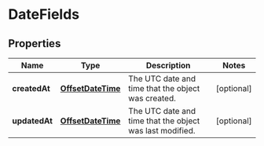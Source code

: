 # DateFields

## Properties
Name | Type | Description | Notes
------------ | ------------- | ------------- | -------------
**createdAt** | [**OffsetDateTime**](OffsetDateTime.md) | The UTC date and time that the object was created. |  [optional]
**updatedAt** | [**OffsetDateTime**](OffsetDateTime.md) | The UTC date and time that the object was last modified. |  [optional]
